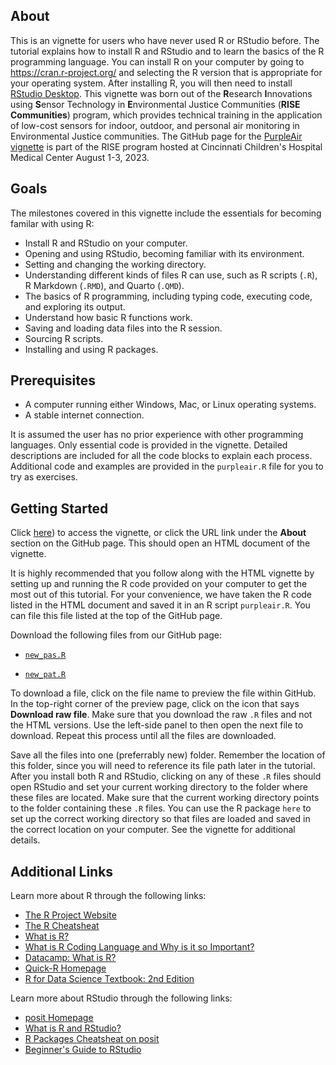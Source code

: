 ## About

This is an vignette for users who have never used R or RStudio before. The tutorial explains how to install R and RStudio and to learn the basics of the R programming language. You can install R on your computer by going to <https://cran.r-project.org/> and selecting the R version that is appropriate for your operating system. After installing R, you will then need to install [RStudio Desktop](https://posit.co/download/rstudio-desktop/). This vignette was born out of the **R**esearch **I**nnovations using **S**ensor Technology in **E**nvironmental Justice Communities (**RISE Communities**) program, which provides technical training in the application of low-cost sensors for indoor, outdoor, and personal air monitoring in Environmental Justice communities. The GitHub page for the [PurpleAir vignette](https://github.com/geomarker-io/purple_air_data_in_R/tree/main#readme) is part of the RISE program hosted at Cincinnati Children's Hospital Medical Center August 1-3, 2023.

## Goals
The milestones covered in this vignette include the essentials for becoming familar with using R:

-   Install R and RStudio on your computer.
-   Opening and using RStudio, becoming familiar with its environment.
-   Setting and changing the working directory.
-   Understanding different kinds of files R can use, such as R scripts (`.R`), R Markdown (`.RMD`), and Quarto (`.QMD`).
-   The basics of R programming, including typing code, executing code, and exploring its output.
-   Understand how basic R functions work.
-   Saving and loading data files into the R session.
-   Sourcing R scripts.
-   Installing and using R packages.

## Prerequisites

-   A computer running either Windows, Mac, or Linux operating systems.
-   A stable internet connection.

It is assumed the user has no prior experience with other programming languages. Only essential code is provided in the vignette. Detailed descriptions are included for all the code blocks to explain each process. Additional code and examples are provided in the `purpleair.R` file for you to try as exercises. 

## Getting Started

Click [here](https://colegasn.github.io/Rintro/)) to access the vignette, or click the URL link under the **About** section on the GitHub page. This should open an HTML document of the vignette.

It is highly recommended that you follow along with the HTML vignette by setting up and running the R code provided on your computer to get the most out of this tutorial. For your convenience, we have taken the R code listed in the HTML document and saved it in an R script `purpleair.R`. You can file this file listed at the top of the GitHub page.

Download the following files from our GitHub page:

-   [`new_pas.R`](https://github.com/colegasn/Rintro/blob/main/new_pas.R)

-   [`new_pat.R`](https://github.com/colegasn/Rintro/blob/main/new_pat.R)

To download a file, click on the file name to preview the file within GitHub. In the top-right corner of the preview page, click on the icon that says **Download raw file**. Make sure that you download the raw `.R` files and not the HTML versions. Use the left-side panel to then open the next file to download. Repeat this process until all the files are downloaded.

Save all the files into one (preferrably new) folder. Remember the location of this folder, since you will need to reference its file path later in the tutorial. After you install both R and RStudio, clicking on any of these `.R` files should open RStudio and set your current working directory to the folder where these files are located. Make sure that the current working directory points to the folder containing these `.R` files. You can use the R package `here` to set up the correct working directory so that files are loaded and saved in the correct location on your computer. See the vignette for additional details.

## Additional Links

Learn more about R through the following links:

- [The R Project Website](https://www.r-project.org/)
- [The R Cheatsheat](https://cran.r-project.org/doc/contrib/Short-refcard.pdf)
- [What is R?](https://www.r-project.org/about.html)
- [What is R Coding Language and Why is it so Important?](https://emeritus.org/blog/coding-r-coding-language/)
- [Datacamp: What is R?](https://www.datacamp.com/blog/all-about-r)
- [Quick-R Homepage](https://www.statmethods.net/)
- [R for Data Science Textbook: 2nd Edition](https://r4ds.hadley.nz/)

Learn more about RStudio through the following links:

- [posit Homepage](https://posit.co/)
- [What is R and RStudio?](https://libguides.library.kent.edu/statconsulting/r)
- [R Packages Cheatsheat on posit](https://rstudio.github.io/cheatsheets/contributed-cheatsheets.html?_gl=1*9kp033*_ga*MTgzNzIwNjUwNS4xNjgyNDU0NTc2*_ga_2C0WZ1JHG0*MTY5MDMzMjg0Ni4yNS4xLjE2OTAzMzI5NzYuMC4wLjA.)
- [Beginner's Guide to RStudio](https://careerfoundry.com/en/blog/data-analytics/what-is-rstudio/)
